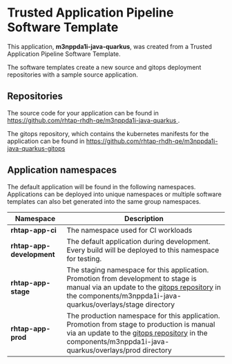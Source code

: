 # Trusted Application Pipeline Software Template

This application, **m3nppda1i-java-quarkus**, was created from a Trusted Application Pipeline Software Template.

The software templates create a new source and gitops deployment repositories with a sample source application. 

## Repositories

The source code for your application can be found in [https://github.com/rhtap-rhdh-qe/m3nppda1i-java-quarkus ](https://github.com/rhtap-rhdh-qe/m3nppda1i-java-quarkus ).
 
The gitops repository, which contains the kubernetes manifests for the application can be found in 
[https://github.com/rhtap-rhdh-qe/m3nppda1i-java-quarkus-gitops ](https://github.com/rhtap-rhdh-qe/m3nppda1i-java-quarkus-gitops ) 

## Application namespaces 

The default application will be found in the following namespaces. Applications can be deployed into unique namespaces or multiple software templates can also bet generated into the same group namespaces.  

|  Namespace   |  Description   |  
| -------- | -------- |
| **rhtap-app-ci** | The namespace used for CI workloads |
| **rhtap-app-development** | The default application during development. Every build will be deployed to this namespace for testing. |
| **rhtap-app-stage** | The staging namespace for this application. Promotion from development to stage is manual via an update to the [gitops repository](https://github.com/rhtap-rhdh-qe/m3nppda1i-java-quarkus-gitops ) in the components/m3nppda1i-java-quarkus/overlays/stage directory |
| **rhtap-app-prod** | The production namespace for this application. Promotion from stage to production is manual via an update to the [gitops repository](https://github.com/rhtap-rhdh-qe/m3nppda1i-java-quarkus-gitops ) in the components/m3nppda1i-java-quarkus/overlays/prod directory |